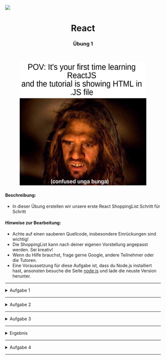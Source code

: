 ![](https://us-central1-progress-markdown.cloudfunctions.net/progress/20)
<h1 align="center">React</h1>
<h3 align="center">Übung 1</h3>
<br>

<p align="center">
  <img src="img/meme-react1.png" width="410" height="400"/>
</p>


#### Beschreibung:
- In dieser Übung erstellen wir unsere erste React ShoppingList Schritt für Schritt

#### Hinweise zur Bearbeitung:


- Achte auf einen sauberen Quellcode, insbesondere Einrückungen sind wichtig!
- Die ShoppingList kann nach deiner eigenen Vorstellung angepasst werden. Sei kreativ!
- Wenn du Hilfe brauchst, frage gerne Google, andere Teilnehmer oder die Tutoren.
- Eine Voraussetzung für diese Aufgabe ist, dass du Node.js installiert hast, ansonsten besuche die Seite [node.js](https://nodejs.org/de/) und lade die neuste Version herunter.

---
<details>
<summary>Aufgabe 1</summary>

Öffne nun dein Webstorm und erstelle ein neues Project. Dieses soll den Namen react-lernen haben.
Und nun geht es los:
1. Öffne das Terminal
>![](img/Terminal.png)
2. gebe nun den Befehl aus: `npx create-react-app meine-erste-app`
>![](img/npx.png)
3. Deine ShoppingList wird nun erstellt! Nun gibst du `cd meine-erste-app` im Terminal ein.
4. Und nun um unsere React app zu starten `npm start`
>![](img/npmstart.png)
5. Herzlichen Glückwunsch deine erste React ShoppingList ist nun erstellt und es müsste sich folgendes Fenster geöffnet haben. 
>![](img/ReactApp.png)
</details>

---

<details>
<summary>Aufgabe 2</summary>
Soweit so gut, aber wir wollen uns jetzt "Hallo Welt" ausgeben lassen. 
<br> <br>


1. In der Ordnerstruktur findest du den src Ordner, öffne innerhalb dieses Ordners die `ShoppingList.js`
Diese sollte so aussehen:
>![](img/App.png)
2. Ersetze nun den gesamten Inhalt innerhalb des ` <div className="ShoppingList"> ` mit einem `<h1>Hello World!</h1> `
>![](img/h1.png)
3. Gehe nun in deinem Browser und schaue dir an, was sich geändert hat. 
Das ganze sollte nun so aussehen: 
>![](img/helloworld.png)

</details>

___


<details>
<summary>Aufgabe 3</summary>

Nun wollen wir die Schriftfarbe ändern. 
1. Gehe innerhalb des src-Ordners auf ShoppingList.css 
2. Gehe in Zeile 3 und bleibe innerhalb der {} - Klammern füge nun 
`color: blue;` hinzu und schaue was passiert. 
>![](img/color.png)
</details>

___

<details>
<summary>Ergebnis</summary>

Durch dasIn deinem Browser unter `localhost:3000`sollte nun das ausgegeben werden. 
>![](img/ergebnis.png)

</details>



---

<details>
<summary>Aufgabe 4</summary>
Du hast die Aufgabe nun erfolgreich abgeschlossen. 
Nutze nun die restliche Zeit um dich mit React vertraut zu machen, ändere zum Beispiel nochmal die ShoppingList.css oder füge deine ShoppingList.js noch etwas hinzu. 

Sei kreativ und vor allem habe Freude dabei! 

</details>

___





